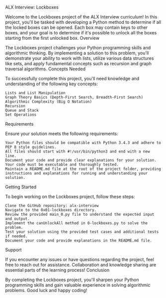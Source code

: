 ALX Interview: Lockboxes

Welcome to the Lockboxes project of the ALX Interview curriculum! In this project, you'll be tasked with developing a Python method to determine if all the locked boxes can be opened. Each box may contain keys to other boxes, and your goal is to determine if it's possible to unlock all the boxes starting from the first unlocked box.
Overview

The Lockboxes project challenges your Python programming skills and algorithmic thinking. By implementing a solution to this problem, you'll demonstrate your ability to work with lists, utilize various data structures like sets, and apply fundamental concepts such as recursion and graph traversal algorithms.
Concepts Needed

To successfully complete this project, you'll need knowledge and understanding of the following key concepts:

    Lists and List Manipulation
    Graph Theory Basics (Depth-First Search, Breadth-First Search)
    Algorithmic Complexity (Big O Notation)
    Recursion
    Queue and Stack
    Set Operations

Requirements

Ensure your solution meets the following requirements:

    Your Python files should be compatible with Python 3.4.3 and adhere to PEP 8 style guidelines.
    All files should start with #!/usr/bin/python3 and end with a new line.
    Document your code and provide clear explanations for your solution.
    Your code must be executable and thoroughly tested.
    Maintain a README.md file at the root of the project folder, providing instructions and explanations for running and understanding your solution.

Getting Started

To begin working on the Lockboxes project, follow these steps:

    Clone the GitHub repository: alx-interview
    Navigate to the 0x01-lockboxes directory.
    Review the provided main_0.py file to understand the expected input and output.
    Implement the canUnlockAll method in 0-lockboxes.py to solve the problem.
    Test your solution using the provided test cases and additional tests if needed.
    Document your code and provide explanations in the README.md file.

Support

If you encounter any issues or have questions regarding the project, feel free to reach out for assistance. Collaboration and knowledge sharing are essential parts of the learning process!
Conclusion

By completing the Lockboxes project, you'll sharpen your Python programming skills and gain valuable experience in solving algorithmic problems. Good luck and happy coding!
